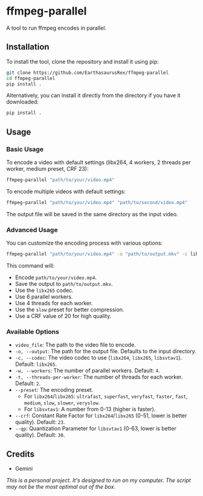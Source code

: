 # ffmpeg-parallel

A tool to run ffmpeg encodes in parallel.

## Installation

To install the tool, clone the repository and install it using pip:

```bash
git clone https://github.com/EarthasaurusRex/ffmpeg-parallel
cd ffmpeg-parallel
pip install .
```

Alternatively, you can install it directly from the directory if you have it downloaded:

```bash
pip install .
```

## Usage

### Basic Usage

To encode a video with default settings (libx264, 4 workers, 2 threads per worker, medium preset, CRF 23):

```bash
ffmpeg-parallel "path/to/your/video.mp4"
```

To encode multiple videos with default settings:

```bash
ffmpeg-parallel "path/to/your/video.mp4" "path/to/second/video.mp4"
```

The output file will be saved in the same directory as the input video.

### Advanced Usage

You can customize the encoding process with various options:

```bash
ffmpeg-parallel "path/to/your/video.mp4" -o "path/to/output.mkv" -c libx265 --workers 6 --threads-per-worker 4 --preset slow --crf 20
```

This command will:
- Encode `path/to/your/video.mp4`.
- Save the output to `path/to/output.mkv`.
- Use the `libx265` codec.
- Use 6 parallel workers.
- Use 4 threads for each worker.
- Use the `slow` preset for better compression.
- Use a CRF value of 20 for high quality.

### Available Options

- `video_file`: The path to the video file to encode.
- `-o, --output`: The path for the output file. Defaults to the input directory.
- `-c, --codec`: The video codec to use (`libx264`, `libx265`, `libsvtav1`). Default: `libx265`.
- `-w, --workers`: The number of parallel workers. Default: `4`.
- `-t, --threads-per-worker`: The number of threads for each worker. Default: `2`.
- `--preset`: The encoding preset.
  - For `libx264`/`libx265`: `ultrafast`, `superfast`, `veryfast`, `faster`, `fast`, `medium`, `slow`, `slower`, `veryslow`.
  - For `libsvtav1`: A number from 0-13 (higher is faster).
- `--crf`: Constant Rate Factor for `libx264`/`libx265` (0-51, lower is better quality). Default: `23`.
- `--qp`: Quantization Parameter for `libsvtav1` (0-63, lower is better quality). Default: `30`.


## Credits
- Gemini

_This is a personal project. It's designed to run on my computer. The script may not be the most optimal out of the box._